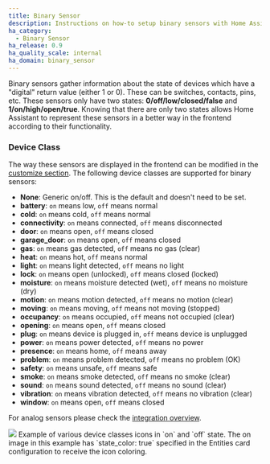```yaml
---
title: Binary Sensor
description: Instructions on how-to setup binary sensors with Home Assistant.
ha_category:
  - Binary Sensor
ha_release: 0.9
ha_quality_scale: internal
ha_domain: binary_sensor
---
```


Binary sensors gather information about the state of devices which have a "digital" return value (either 1 or 0). These can be switches, contacts, pins, etc. These sensors only have two states: **0/off/low/closed/false** and **1/on/high/open/true**. Knowing that there are only two states allows Home Assistant to represent these sensors in a better way in the frontend according to their functionality.

### Device Class

The way these sensors are displayed in the frontend can be modified in the [customize section](/getting-started/customizing-devices/). The following device classes are supported for binary sensors:

- **None**: Generic on/off. This is the default and doesn't need to be set.
- **battery**: `on` means low, `off` means normal
- **cold**: `on` means cold, `off` means normal
- **connectivity**: `on` means connected, `off` means disconnected
- **door**: `on` means open, `off` means closed
- **garage_door**: `on` means open, `off` means closed
- **gas**: `on` means gas detected, `off` means no gas (clear)
- **heat**: `on` means hot, `off` means normal
- **light**: `on` means light detected, `off` means no light
- **lock**: `on` means open (unlocked), `off` means closed (locked)
- **moisture**: `on` means moisture detected (wet), `off` means no moisture (dry)
- **motion**: `on` means motion detected, `off` means no motion (clear)
- **moving**: `on` means moving, `off` means not moving (stopped)
- **occupancy**: `on` means occupied, `off` means not occupied (clear)
- **opening**: `on` means open, `off` means closed
- **plug**: `on` means device is plugged in, `off` means device is unplugged
- **power**: `on` means power detected, `off` means no power
- **presence**: `on` means home, `off` means away
- **problem**: `on` means problem detected, `off` means no problem (OK)
- **safety**: `on` means unsafe, `off` means safe
- **smoke**: `on` means smoke detected, `off` means no smoke (clear)
- **sound**: `on` means sound detected, `off` means no sound (clear)
- **vibration**: `on` means vibration detected, `off` means no vibration (clear)
- **window**: `on` means open, `off` means closed

For analog sensors please check the [integration overview](/integrations/#sensor).

<p class='img'>
<img src='/images/screenshots/binary_sensor_classes_icons.png' />
Example of various device classes icons in `on` and `off` state. The on image in this example has `state_color: true` specified in the Entities card configuration to receive the icon coloring.
</p>
